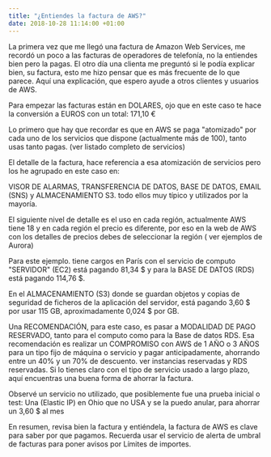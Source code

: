 ```yaml
---
title: "¿Entiendes la factura de AWS?"
date: 2018-10-28 11:14:00 +01:00
---
```



La primera vez que me llegó una factura de Amazon Web Services, me recordó un poco a las facturas de operadores de telefonía, no la entiendes bien pero la pagas. El otro día una clienta me preguntó si le podía explicar bien, su factura, esto me hizo pensar que es más frecuente de lo que parece. Aquí una explicación, que espero ayude a otros clientes y usuarios de AWS.

Para empezar las facturas están en DOLARES, ojo que en este caso te hace la conversión a EUROS con un total: 171,10 € 

Lo primero que hay que recordar es que en AWS se paga "atomizado" por cada uno de los servicios que dispone (actualmente más de 100), tanto usas tanto pagas. (ver listado completo de servicios)

El detalle de la factura, hace referencia a esa atomización de servicios pero los he agrupado en este caso en:

VISOR DE ALARMAS, TRANSFERENCIA DE DATOS, BASE DE DATOS, EMAIL (SNS) y ALMACENAMIENTO S3. todo ellos muy típico y utilizados por la mayoría.




El siguiente nivel de detalle es el uso en cada región, actualmente AWS tiene 18 y en cada región el precio es diferente, por eso en la web de AWS con los detalles de precios debes de seleccionar la región ( ver ejemplos de Aurora)

Para este ejemplo. tiene cargos en París con el servicio de computo "SERVIDOR" (EC2) está pagando 81,34 $ y para la BASE DE DATOS (RDS) está pagando 114,76 $.

En el ALMACENAMIENTO (S3) donde se guardan objetos y copias de seguridad de ficheros de la aplicación del servidor, está pagando 3,60 $ por usar 115 GB, aproximadamente 0,024 $ por GB.

Una RECOMENDACIÓN, para este caso, es pasar a MODALIDAD DE PAGO RESERVADO, tanto para el computo como para la Base de datos RDS.
Esa recomendación es realizar un COMPROMISO con AWS de 1 AÑO o 3 AÑOS para un tipo fijo de máquina o servicio y pagar anticipadamente, ahorrando entre un 40% y un 70% de descuento. ver instancias reservadas y RDS reservadas. Si lo tienes claro con el tipo de servicio usado a largo plazo, aquí encuentras una buena forma de ahorrar la factura.

Observé un servicio no utilizado, que posiblemente fue una prueba inicial o test: Una (Elastic IP) en Ohio que no USA y se la puedo anular, para ahorrar un 3,60 $ al mes

En resumen, revisa bien la factura y entiéndela, la factura de AWS es clave para saber por que pagamos. Recuerda usar el servicio de alerta de umbral de facturas para poner avisos por Límites de importes.

